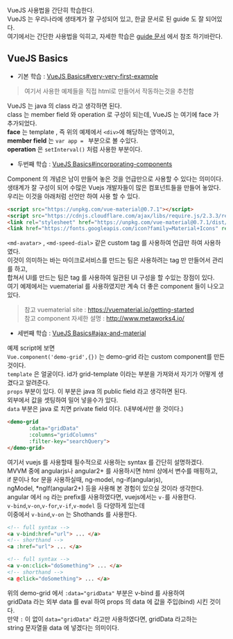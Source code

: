 VueJS 사용법을 간단히 학습한다.  
VueJS 는 우리나라에 생태계가 잘 구성되어 있고, 한글 문서로 된 guide 도 잘 되어있다.  
여기에서는 간단한 사용법을 익히고, 자세한 학습은 [guide 문서](https://kr.vuejs.org/v2/guide/index.html) 에서 참조 하기바란다.

VueJS Basics
------
* 기본 학습 : [VueJS Basics#very-very-first-example](https://github.com/TheOpenCloudEngine/micro-service-architecture-vuejs/wiki/Vue-JS-Basics#very-very-first-example)  
> 여기서 사용한 예제들을 직접 html로 만들어서 작동하는것을 추천함  

VueJS 는 java 의 class 라고 생각하면 된다.  
class 는 member field 와 operation 로 구성이 되는데, VueJS 는 여기에 face 가 추가되었다.  
**face** 는 template , 즉 위의 예제에서 `<div>`에 해당하는 영역이고,  
**member field** 는 `var app = ` 부분으로 볼 수있다.  
**operation** 은 `setInterval()` 처럼 사용한 부분이다.  

* 두번째 학습 : [VueJS Basics#incorporating-components](https://github.com/TheOpenCloudEngine/micro-service-architecture-vuejs/wiki/Vue-JS-Basics#incorporating-components)  

Component 의 개념은 남이 만들어 놓은 것을 언급만으로 사용할 수 있다는 의미이다.  
생태계가 잘 구성이 되어 수많은 Vuejs 개발자들이 많은 컴포넌트들을 만들어 놓았다.  
우리는 이것을 아래처럼 선언만 하여 사용 할 수 있다.  
```html
<script src="https://unpkg.com/vue-material@0.7.1"></script>
<script src="https://cdnjs.cloudflare.com/ajax/libs/require.js/2.3.3/require.js"></script>
<link rel="stylesheet" href="https://unpkg.com/vue-material@0.7.1/dist/vue-material.css">
<link href="https://fonts.googleapis.com/icon?family=Material+Icons" rel="stylesheet">
```

`<md-avatar>` , `<md-speed-dial>` 같은 custom tag 를 사용하여 언급만 하여 사용하였다.  
이것이 의미하는 바는 마이크로서비스를 만드는 팀은 사용하려는 tag 만 만들어서 관리를 하고,  
합쳐서 UI를 만드는 팀은 tag 를 사용하여 일관된 UI 구성을 할 수있는 장점이 있다.  
여기 예제에서는 vuematerial 를 사용하였지만 계속 더 좋은 component 들이 나오고 있다.  
> 참고 vuematerial site : https://vuematerial.io/getting-started  
> 참고 component 자세한 설명 : http://www.metaworks4.io/  

* 세번째 학습 : [VueJS Basics#ajax-and-material](https://github.com/TheOpenCloudEngine/micro-service-architecture-vuejs/wiki/Vue-JS-Basics#ajax-and-material)  

예제 script에 보면  
`Vue.component('demo-grid',{})` 는 demo-grid 라는 custom component를 만든 것이다.  
`template` 은 얼굴이다. id가 grid-template 이라는 부분을 가져와서 자기가 어떻게 생겼다고 알려준다.  
`props` 부분이 있다. 이 부분은 java 의 public field 라고 생각하면 된다.  
외부에서 값을 셋팅하여 밀어 넣을수가 있다.  
`data` 부분은 java 로 치면 private field 이다. (내부에서만 쓸 것이다.)
```html
<demo-grid
       :data="gridData"
       :columns="gridColumns"
       :filter-key="searchQuery">
</demo-grid>
```
여기서 vuejs 를 사용할때 필수적으로 사용하는 syntax 를 간단히 설명하겠다.  
MVVM 중에 angularjs나 angular2+ 를 사용하시면 html 상에서 변수를 매핑하고,  
if 문이나 for 문을 사용하실때, ng-model, ng-if(angularjs),  
ngModel, *ngIf(angular2+) 등을 사용해 본 경험이 있으실 것이라 생각한다.  
angular 에서 `ng` 라는 prefix를 사용하였다면, vuejs에서는 `v-`를 사용한다.  
`v-bind`,`v-on`,`v-for`,`v-if`,`v-model` 등 다양하게 있는데  
이중에서 `v-bind`,`v-on` 는 Shothands 를 사용한다.  
```html
<!-- full syntax -->
<a v-bind:href="url"> ... </a>
<!-- shorthand -->
<a :href="url"> ... </a>
```
```html
<!-- full syntax -->
<a v-on:click="doSomething"> ... </a>
<!-- shorthand -->
<a @click="doSomething"> ... </a>
```
위의 demo-grid 에서 `:data="gridData"` 부분은 v-bind 를 사용하여  
gridData 라는 외부 data 를 eval 하여 props 의 data 에 값을 주입(bind) 시킨 것이다.  
만약 `:` 이 없이 `data="gridData"` 라고만 사용하였다면, gridData 라고하는  
string 문자열을 data 에 넣겠다는 의미이다.  


